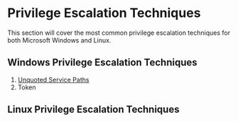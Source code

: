 # Privilege Escalation Techniques

This section will cover the most common privilege escalation techniques for both Microsoft Windows and Linux.

## Windows Privilege Escalation Techniques

1) [Unquoted Service Paths](unquoted-service-privilege-escalation.md)
2) Token 


## Linux Privilege Escalation Techniques

